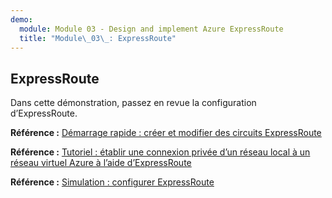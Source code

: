 ```yaml
---
demo:
  module: Module 03 - Design and implement Azure ExpressRoute
  title: "Module\_03\_: ExpressRoute"
---
```

## ExpressRoute

Dans cette démonstration, passez en revue la configuration d’ExpressRoute.

**Référence :** [Démarrage rapide : créer et modifier des circuits ExpressRoute](https://learn.microsoft.com/azure/expressroute/expressroute-howto-circuit-portal-resource-manager)

**Référence :** [Tutoriel : établir une connexion privée d’un réseau local à un réseau virtuel Azure à l’aide d’ExpressRoute](https://learn.microsoft.com/azure/expressroute/configure-expressroute-private-peering)

**Référence :** [Simulation : configurer ExpressRoute](https://mslabs.cloudguides.com/guides/AZ-700%20Lab%20Simulation%20-%20Configure%20an%20ExpressRoute%20gateway)
